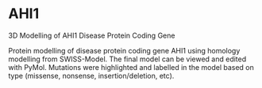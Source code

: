 # AHI1
3D Modelling of AHI1 Disease Protein Coding Gene

Protein modelling of disease protein coding gene AHI1 using homology modelling from SWISS-Model. The final model can be viewed and edited with PyMol. Mutations were highlighted and labelled in the model based on type (missense, nonsense, insertion/deletion, etc).
